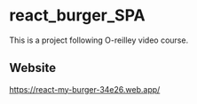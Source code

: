 # react_burger_SPA
This is a project following O-reilley video course.
## Website 
https://react-my-burger-34e26.web.app/

